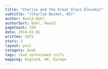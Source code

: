 ```yaml
---
title: "Charlie and the Great Glass Elevator"
subtitle: "(Charlie Bucket, #2)"
author: Roald Dahl
authorSort: Dahl, Roald
pageCount: 159
date: 2014-01-01
written: 1972
stars: 3
layout: post
category: book
tags: read unreviewed scifi
mapping: England, UK, Europe
---
```


